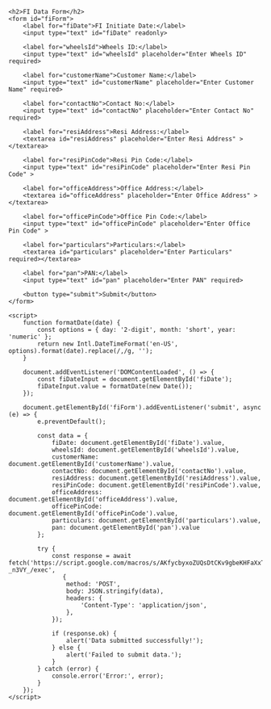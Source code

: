 <!DOCTYPE html>
<html lang="en">
<head>
    <meta charset="UTF-8">
    <meta name="viewport" content="width=device-width, initial-scale=1.0">
    <title>FI Data Form</title>
    <style>
        body {
            font-family: Arial, sans-serif;
            margin: 50px;
        }
        form {
            max-width: 600px;
            margin: auto;
        }
        input, textarea, button {
            display: block;
            width: 100%;
            margin-bottom: 10px;
            padding: 8px;
        }
        textarea {
            resize: vertical;
        }
    </style>
</head>
<body>

    <h2>FI Data Form</h2>
    <form id="fiForm">
        <label for="fiDate">FI Initiate Date:</label>
        <input type="text" id="fiDate" readonly>

        <label for="wheelsId">Wheels ID:</label>
        <input type="text" id="wheelsId" placeholder="Enter Wheels ID" required>

        <label for="customerName">Customer Name:</label>
        <input type="text" id="customerName" placeholder="Enter Customer Name" required>

        <label for="contactNo">Contact No:</label>
        <input type="text" id="contactNo" placeholder="Enter Contact No" required>

        <label for="resiAddress">Resi Address:</label>
        <textarea id="resiAddress" placeholder="Enter Resi Address" ></textarea>

        <label for="resiPinCode">Resi Pin Code:</label>
        <input type="text" id="resiPinCode" placeholder="Enter Resi Pin Code" >

        <label for="officeAddress">Office Address:</label>
        <textarea id="officeAddress" placeholder="Enter Office Address" ></textarea>

        <label for="officePinCode">Office Pin Code:</label>
        <input type="text" id="officePinCode" placeholder="Enter Office Pin Code" >

        <label for="particulars">Particulars:</label>
        <textarea id="particulars" placeholder="Enter Particulars" required></textarea>

        <label for="pan">PAN:</label>
        <input type="text" id="pan" placeholder="Enter PAN" required>

        <button type="submit">Submit</button>
    </form>

    <script>
        function formatDate(date) {
            const options = { day: '2-digit', month: 'short', year: 'numeric' };
            return new Intl.DateTimeFormat('en-US', options).format(date).replace(/,/g, '');
        }

        document.addEventListener('DOMContentLoaded', () => {
            const fiDateInput = document.getElementById('fiDate');
            fiDateInput.value = formatDate(new Date());
        });

        document.getElementById('fiForm').addEventListener('submit', async (e) => {
            e.preventDefault();

            const data = {
                fiDate: document.getElementById('fiDate').value,
                wheelsId: document.getElementById('wheelsId').value,
                customerName: document.getElementById('customerName').value,
                contactNo: document.getElementById('contactNo').value,
                resiAddress: document.getElementById('resiAddress').value,
                resiPinCode: document.getElementById('resiPinCode').value,
                officeAddress: document.getElementById('officeAddress').value,
                officePinCode: document.getElementById('officePinCode').value,
                particulars: document.getElementById('particulars').value,
                pan: document.getElementById('pan').value
            };

            try {
                const response = await fetch('https://script.google.com/macros/s/AKfycbyxoZUQsDtCKv9gbeKHFaXxTPWn6K8gvfHPJTUcB85H_odWjgOfPVqV63Jrs-_n3VY_/exec', 
                   {
                    method: 'POST',
                    body: JSON.stringify(data),
                    headers: {
                        'Content-Type': 'application/json',
                    },
                });

                if (response.ok) {
                    alert('Data submitted successfully!');
                } else {
                    alert('Failed to submit data.');
                }
            } catch (error) {
                console.error('Error:', error);
            }
        });
    </script>

</body>
</html>
